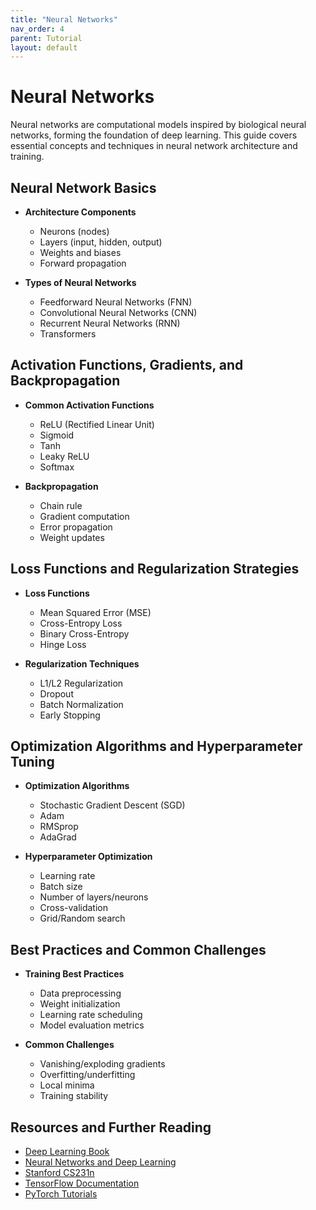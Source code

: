 ```yaml
---
title: "Neural Networks"
nav_order: 4
parent: Tutorial
layout: default
---
```


# Neural Networks

Neural networks are computational models inspired by biological neural networks, forming the foundation of deep learning. This guide covers essential concepts and techniques in neural network architecture and training.

## Neural Network Basics

- **Architecture Components**
  - Neurons (nodes)
  - Layers (input, hidden, output)
  - Weights and biases
  - Forward propagation

- **Types of Neural Networks**
  - Feedforward Neural Networks (FNN)
  - Convolutional Neural Networks (CNN)
  - Recurrent Neural Networks (RNN)
  - Transformers

## Activation Functions, Gradients, and Backpropagation

- **Common Activation Functions**
  - ReLU (Rectified Linear Unit)
  - Sigmoid
  - Tanh
  - Leaky ReLU
  - Softmax

- **Backpropagation**
  - Chain rule
  - Gradient computation
  - Error propagation
  - Weight updates

## Loss Functions and Regularization Strategies

- **Loss Functions**
  - Mean Squared Error (MSE)
  - Cross-Entropy Loss
  - Binary Cross-Entropy
  - Hinge Loss

- **Regularization Techniques**
  - L1/L2 Regularization
  - Dropout
  - Batch Normalization
  - Early Stopping

## Optimization Algorithms and Hyperparameter Tuning

- **Optimization Algorithms**
  - Stochastic Gradient Descent (SGD)
  - Adam
  - RMSprop
  - AdaGrad

- **Hyperparameter Optimization**
  - Learning rate
  - Batch size
  - Number of layers/neurons
  - Cross-validation
  - Grid/Random search

## Best Practices and Common Challenges

- **Training Best Practices**
  - Data preprocessing
  - Weight initialization
  - Learning rate scheduling
  - Model evaluation metrics

- **Common Challenges**
  - Vanishing/exploding gradients
  - Overfitting/underfitting
  - Local minima
  - Training stability

## Resources and Further Reading

- [Deep Learning Book](https://www.deeplearningbook.org/)
- [Neural Networks and Deep Learning](http://neuralnetworksanddeeplearning.com/)
- [Stanford CS231n](http://cs231n.stanford.edu/)
- [TensorFlow Documentation](https://www.tensorflow.org/guide)
- [PyTorch Tutorials](https://pytorch.org/tutorials/)
